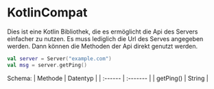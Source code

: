 # KotlinCompat

Dies ist eine Kotlin Bibliothek, die es ermöglicht die Api des Servers einfacher
zu nutzen. Es muss lediglich die Url des Serves angegeben werden. Dann können
die Methoden der Api direkt genutzt werden.

```kotlin
val server = Server("example.com")
val msg = server.getPing()
```

Schema:
| Methode | Datentyp |
| :------ | :------- |
| getPing() | String |
